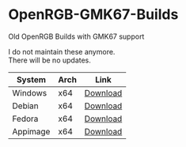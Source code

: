# OpenRGB-GMK67-Builds
Old OpenRGB Builds with GMK67 support

I do not maintain these anymore.  
There will be no updates.

| System | Arch | Link |
| --- | --- | --- |
| Windows | x64 | [Download](https://github.com/Odizinne/OpenRGB-GMK67-Builds/raw/main/Builds/OpenRGB_Windows_64_f19116d1.zip) |
| Debian | x64 | [Download](https://github.com/Odizinne/OpenRGB-GMK67-Builds/raw/main/Builds/OpenRGB_Linux_64_deb_f19116d1.zip) |
| Fedora | x64 | [Download](https://github.com/Odizinne/OpenRGB-GMK67-Builds/raw/main/Builds/OpenRGB_Linux_64_rpm_f19116d1.zip) |
| Appimage | x64 | [Download](https://github.com/Odizinne/OpenRGB-GMK67-Builds/raw/main/Builds/OpenRGB_Linux_64_f19116d1.zip) |